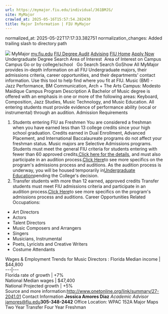 ```yaml
---
url: https://mymajor.fiu.edu/individual/361BMJS/
site: MyMajor
crawled_at: 2025-05-16T15:57:54.282430
title: Major Information | FIU MyMajor
---
```

normalized_at: 2025-05-22T17:17:33.382751
normalization_changes: Added trailing slash to directory path

![](https://mymajor.fiu.edu/assets/logo-T4VPR2BI.png)
MyMajor
[my.fiu.edu](https://my.fiu.edu/)
[FIU Degree Audit](https://dasa.fiu.edu/all-departments/advising/panther-success-hub/panther-degree-audit/)
[Advising](https://advising.fiu.edu)
[FIU Home](https://www.fiu.edu/)
[Apply Now](https://admissions.fiu.edu/)
Undergraduate Degree Search
Area of Interest
​
Area of Interest
on
Campus
​
Campus
Go
or by college/school
​
​
Go
Search
Search
GoShow All
MyMajor provides in-depth information on all FIU Undergraduate majors, their admissions criteria, career opportunities, and their departments' contact information. Use this tool to help find where you fit at FIU.
Music (BM) - Jazz Performance,
BM
Communication, Arch + The Arts
Campus:
Modesto Maidique Campus
Program Description
A Bachelor of Music degree is offered with an emphasis in one or more of the following areas: Keyboard, Composition, Jazz Studies, Music Technology, and Music Education. All entering students must provide evidence of performance ability (vocal or instrumental) through an audition.
Admission Requirements
1. Students entering FIU as Freshmen
You are considered a freshman when you have earned less than 13 college credits since your high school graduation. Credits earned in Dual Enrollment, Advanced Placement, and International Baccalaureate programs do not affect your freshman status.
Music majors are Selective Admissions programs. Students must meet the general FIU criteria for students entering with fewer than 60 approved credits,[Click here for the details](http://admissions.fiu.edu/apply/freshman/), and must also participate in an audition process.[Click Here](http://carta.fiu.edu/MUSIC/homepage/auditions-dates.aspx)to see more specifics on the program's admissions process and auditions.
As the audition process is underway, you will be housed temporarily in[Undergraduate Education](http://undergrad.fiu.edu/)pending the College's decision.
2. Transfer students with more than 12 earned, approved credits
Transfer students must meet FIU admissions criteria and participate in an audition process.[Click Here](http://carta.fiu.edu/MUSIC/homepage/auditions-dates.aspx)to see more specifics on the program's admissions process and auditions.
Career Opportunities
Related Occupations:
  * Art Directors
  * Actors
  * Talent Directors
  * Music Composers and Arrangers
  * Singers
  * Musicians, Instrumental
  * Poets, Lyricists and Creative Writers
  * Costume Attendants


Wages & Employment Trends for Music Directors :
Florida Median income | $44,800  
---|---  
Florida rate of growth | +7%  
National Median wages | $47,400  
National Projected growth | +5%  
Source and more information:<http://www.onetonline.org/link/summary/27-2041.01>
Contact Information
**Jessica Amores Diaz** _Academic Advisor_ jamores@fiu.edu**305-348-2442** Office Location: WPAC 152A
Major Maps
Two Year Transfer
Four Year Freshman

